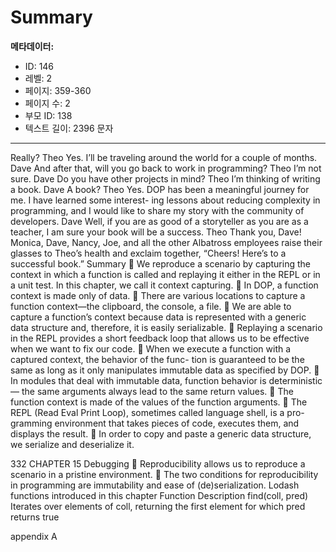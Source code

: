 # Summary

**메타데이터:**
- ID: 146
- 레벨: 2
- 페이지: 359-360
- 페이지 수: 2
- 부모 ID: 138
- 텍스트 길이: 2396 문자

---

Really?
Theo Yes. I’ll be traveling around the world for a couple of months.
Dave And after that, will you go back to work in programming?
Theo I’m not sure.
Dave Do you have other projects in mind?
Theo I’m thinking of writing a book.
Dave A book?
Theo Yes. DOP has been a meaningful journey for me. I have learned some interest-
ing lessons about reducing complexity in programming, and I would like to
share my story with the community of developers.
Dave Well, if you are as good of a storyteller as you are as a teacher, I am sure your
book will be a success.
Theo Thank you, Dave!
Monica, Dave, Nancy, Joe, and all the other Albatross employees raise their glasses to
Theo’s health and exclaim together, “Cheers! Here’s to a successful book.”
Summary
 We reproduce a scenario by capturing the context in which a function is called
and replaying it either in the REPL or in a unit test. In this chapter, we call it
context capturing.
 In DOP, a function context is made only of data.
 There are various locations to capture a function context—the clipboard, the
console, a file.
 We are able to capture a function’s context because data is represented with a
generic data structure and, therefore, it is easily serializable.
 Replaying a scenario in the REPL provides a short feedback loop that allows us
to be effective when we want to fix our code.
 When we execute a function with a captured context, the behavior of the func-
tion is guaranteed to be the same as long as it only manipulates immutable data
as specified by DOP.
 In modules that deal with immutable data, function behavior is deterministic—
the same arguments always lead to the same return values.
 The function context is made of the values of the function arguments.
 The REPL (Read Eval Print Loop), sometimes called language shell, is a pro-
gramming environment that takes pieces of code, executes them, and displays
the result.
 In order to copy and paste a generic data structure, we serialize and deserialize it.

332 CHAPTER 15 Debugging
 Reproducibility allows us to reproduce a scenario in a pristine environment.
 The two conditions for reproducibility in programming are immutability and
ease of (de)serialization.
Lodash functions introduced in this chapter
Function Description
find(coll, pred) Iterates over elements of coll, returning the first element for which pred
returns true

appendix A